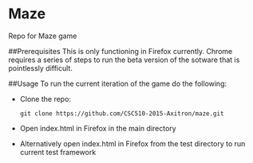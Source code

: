 # Maze
Repo for Maze game

##Prerequisites
This is only functioning in Firefox currently.  Chrome requires a series of steps to run the beta version of the sotware that is pointlessly difficult.

##Usage
To run the current iteration of the game do the following:

- Clone the repo:
	
    `git clone https://github.com/CSC510-2015-Axitron/maze.git`

- Open index.html in Firefox in the main directory

- Alternatively open index.html in Firefox from the test directory to run current test framework

